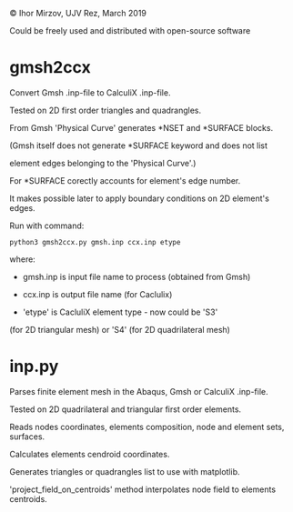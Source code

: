 © Ihor Mirzov, UJV Rez, March 2019

Could be freely used and distributed with open-source software



# gmsh2ccx

Convert Gmsh .inp-file to CalculiX .inp-file.

Tested on 2D first order triangles and quadrangles.

From Gmsh 'Physical Curve' generates *NSET and *SURFACE blocks.

(Gmsh itself does not generate *SURFACE keyword and does not list

element edges belonging to the 'Physical Curve'.)

For *SURFACE corectly accounts for element's edge number.

It makes possible later to apply boundary conditions on 2D element's edges.


Run with command:

    python3 gmsh2ccx.py gmsh.inp ccx.inp etype

where:

- gmsh.inp is input file name to process (obtained from Gmsh)

- ccx.inp is output file name (for Caclulix)

- 'etype' is CacluliX element type - now could be 'S3'

(for 2D triangular mesh) or 'S4' (for 2D quadrilateral mesh)



# inp.py

Parses finite element mesh in the Abaqus, Gmsh or CalculiX .inp-file.

Tested on 2D quadrilateral and triangular first order elements.

Reads nodes coordinates, elements composition, node and element sets, surfaces.

Calculates elements cendroid coordinates.

Generates triangles or quadrangles list to use with matplotlib.

'project_field_on_centroids' method interpolates node field to elements centroids.
